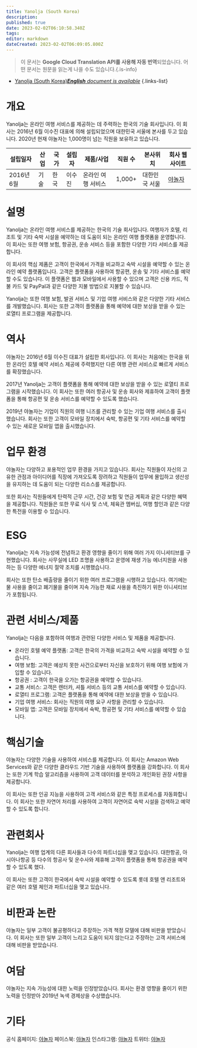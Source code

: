 ```yaml
---
title: Yanolja (South Korea)
description: 
published: true
date: 2023-02-02T06:10:58.340Z
tags: 
editor: markdown
dateCreated: 2023-02-02T06:09:05.800Z
---
```


> 이 문서는 **Google Cloud Translation API를 사용해 자동 번역**되었습니다.
어떤 문서는 원문을 읽는게 나을 수도 있습니다.{.is-info}



- [Yanolja (South Korea)***English** document is available*](/en/Knowledge-base/Dictionary/Company/yanolja-south-korea)
{.links-list}


# 개요

Yanolja는 온라인 여행 서비스를 제공하는 데 주력하는 한국의 기술 회사입니다. 이 회사는 2016년 6월 이수진 대표에 의해 설립되었으며 대한민국 서울에 본사를 두고 있습니다. 2020년 현재 야놀자는 1,000명이 넘는 직원을 보유하고 있습니다.

| 설립일자 | 산업 | 국가 | 설립자 | 제품/사업 | 직원 수 | 본사위치 | 회사 웹사이트 |
| ------------------ | ------- | ------- | ------- | ---------------- | ------------------ | ---------------------- | --------------- |
| 2016년 6월 | 기술 | 한국 | 이수진 | 온라인 여행 서비스 | 1,000+ | 대한민국 서울 | [야놀자](https://www.yanolja.com/) |

# 설명

Yanolja는 온라인 여행 서비스를 제공하는 한국의 기술 회사입니다. 여행자가 호텔, 리조트 및 기타 숙박 시설을 예약하는 데 도움이 되는 온라인 여행 플랫폼을 운영합니다. 이 회사는 또한 여행 보험, 항공권, 운송 서비스 등을 포함한 다양한 기타 서비스를 제공합니다.

이 회사의 핵심 제품은 고객이 한국에서 가격을 비교하고 숙박 시설을 예약할 수 있는 온라인 예약 플랫폼입니다. 고객은 플랫폼을 사용하여 항공편, 운송 및 기타 서비스를 예약할 수도 있습니다. 이 플랫폼은 웹과 모바일에서 사용할 수 있으며 고객은 신용 카드, 직불 카드 및 PayPal과 같은 다양한 지불 방법으로 지불할 수 있습니다.

Yanolja는 또한 여행 보험, 발권 서비스 및 기업 여행 서비스와 같은 다양한 기타 서비스를 개발했습니다. 회사는 또한 고객이 플랫폼을 통해 예약에 대한 보상을 받을 수 있는 로열티 프로그램을 제공합니다.

# 역사

야놀자는 2016년 6월 이수진 대표가 설립한 회사입니다. 이 회사는 처음에는 한국을 위한 온라인 호텔 예약 서비스 제공에 주력했지만 다른 여행 관련 서비스로 빠르게 서비스를 확장했습니다.

2017년 Yanolja는 고객이 플랫폼을 통해 예약에 대한 보상을 받을 수 있는 로열티 프로그램을 시작했습니다. 이 회사는 또한 여러 항공사 및 운송 회사와 제휴하여 고객이 플랫폼을 통해 항공편 및 운송 서비스를 예약할 수 있도록 했습니다.

2019년 야놀자는 기업이 직원의 여행 니즈를 관리할 수 있는 기업 여행 서비스를 출시했습니다. 회사는 또한 고객이 모바일 장치에서 숙박, 항공편 및 기타 서비스를 예약할 수 있는 새로운 모바일 앱을 출시했습니다.

# 업무 환경

야놀자는 다양하고 포용적인 업무 환경을 가지고 있습니다. 회사는 직원들이 자신의 고유한 관점과 아이디어를 직장에 가져오도록 장려하고 직원들이 업무에 몰입하고 생산성을 유지하는 데 도움이 되는 다양한 리소스를 제공합니다.

또한 회사는 직원들에게 탄력적 근무 시간, 건강 보험 및 연금 계획과 같은 다양한 혜택을 제공합니다. 직원들은 또한 무료 식사 및 스낵, 체육관 멤버십, 여행 할인과 같은 다양한 특전을 이용할 수 있습니다.

# ESG

Yanolja는 지속 가능성에 전념하고 환경 영향을 줄이기 위해 여러 가지 이니셔티브를 구현했습니다. 회사는 사무실에 LED 조명을 사용하고 운영에 재생 가능 에너지원을 사용하는 등 다양한 에너지 절약 조치를 시행했습니다.

회사는 또한 탄소 배출량을 줄이기 위한 여러 프로그램을 시행하고 있습니다. 여기에는 물 사용을 줄이고 폐기물을 줄이며 지속 가능한 재료 사용을 촉진하기 위한 이니셔티브가 포함됩니다.

# 관련 서비스/제품

Yanolja는 다음을 포함하여 여행과 관련된 다양한 서비스 및 제품을 제공합니다.

- 온라인 호텔 예약 플랫폼: 고객은 한국의 가격을 비교하고 숙박 시설을 예약할 수 있습니다.
- 여행 보험: 고객은 예상치 못한 사건으로부터 자신을 보호하기 위해 여행 보험에 가입할 수 있습니다.
- 항공권 : 고객이 한국을 오가는 항공권을 예약할 수 있습니다.
- 교통 서비스: 고객은 렌터카, 셔틀 서비스 등의 교통 서비스를 예약할 수 있습니다.
- 로열티 프로그램: 고객은 플랫폼을 통해 예약에 대한 보상을 받을 수 있습니다.
- 기업 여행 서비스: 회사는 직원의 여행 요구 사항을 관리할 수 있습니다.
- 모바일 앱: 고객은 모바일 장치에서 숙박, 항공편 및 기타 서비스를 예약할 수 있습니다.

# 핵심기술

야놀자는 다양한 기술을 사용하여 서비스를 제공합니다. 이 회사는 Amazon Web Services와 같은 다양한 클라우드 기반 기술을 사용하여 플랫폼을 강화합니다. 이 회사는 또한 기계 학습 알고리즘을 사용하여 고객 데이터를 분석하고 개인화된 권장 사항을 제공합니다.

이 회사는 또한 인공 지능을 사용하여 고객 서비스와 같은 특정 프로세스를 자동화합니다. 이 회사는 또한 자연어 처리를 사용하여 고객이 자연어로 숙박 시설을 검색하고 예약할 수 있도록 합니다.

# 관련회사

Yanolja는 여행 업계의 다른 회사들과 다수의 파트너십을 맺고 있습니다. 대한항공, 아시아나항공 등 다수의 항공사 및 운수사와 제휴해 고객이 플랫폼을 통해 항공권을 예약할 수 있도록 했다.

이 회사는 또한 고객이 한국에서 숙박 시설을 예약할 수 있도록 롯데 호텔 앤 리조트와 같은 여러 호텔 체인과 파트너십을 맺고 있습니다.

# 비판과 논란

야놀자는 일부 고객이 불공평하다고 주장하는 가격 책정 모델에 대해 비판을 받았습니다. 이 회사는 또한 일부 고객이 느리고 도움이 되지 않는다고 주장하는 고객 서비스에 대해 비판을 받았습니다.

# 여담

야놀자는 지속 가능성에 대한 노력을 인정받았습니다. 회사는 환경 영향을 줄이기 위한 노력을 인정받아 2019년 녹색 경제상을 수상했습니다.

# 기타

공식 홈페이지: [야놀자](https://www.yanolja.com/)
페이스북: [야놀자](https://www.facebook.com/yanolja/)
인스타그램: [야놀자](https://www.instagram.com/yanolja_official/)
트위터: [야놀자](https://twitter.com/yanolja_official)